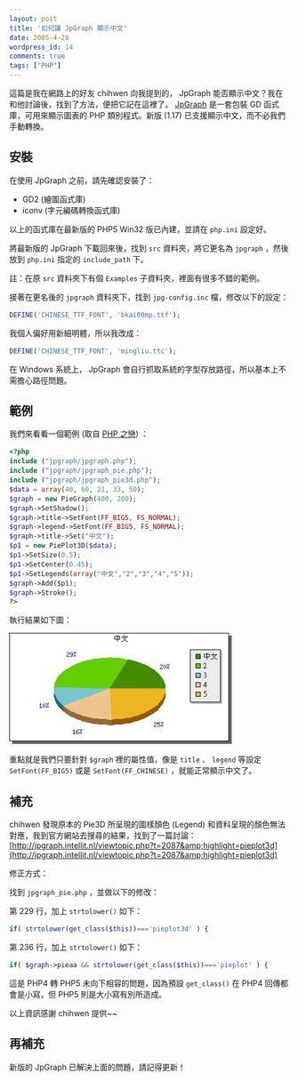 ```yaml
---
layout: post
title: '如何讓 JpGraph 顯示中文'
date: 2005-4-28
wordpress_id: 14
comments: true
tags: ["PHP"]
---
```


這篇是我在網路上的好友 chihwen 向我提到的， JpGraph 能否顯示中文？我在和他討論後，找到了方法，便把它記在這裡了。 [JpGraph](http://www.aditus.nu/jpgraph/) 是一套包裝 GD 函式庫，可用來顯示圖表的 PHP 類別程式。新版 (1.17) 已支援顯示中文，而不必我們手動轉換。

## 安裝

在使用 JpGraph 之前，請先確認安裝了：

* GD2 (繪圖函式庫)
* iconv (字元編碼轉換函式庫)

以上的函式庫在最新版的 PHP5 Win32 版已內建，並請在 `php.ini` 設定好。

將最新版的 JpGraph 下載回來後，找到 `src` 資料夾，將它更名為 `jpgraph` ，然後放到 `php.ini` 指定的 `include_path` 下。

註：在原 `src` 資料夾下有個 `Examples` 子資料夾，裡面有很多不錯的範例。

接著在更名後的 `jpgraph` 資料夾下，找到 `jpg-config.inc` 檔，修改以下的設定：

```php
DEFINE('CHINESE_TTF_FONT', 'bkai00mp.ttf');
```

我個人偏好用新細明體，所以我改成：

```php
DEFINE('CHINESE_TTF_FONT', 'mingliu.ttc');
```

在 Windows 系統上， JpGraph 會自行抓取系統的字型存放路徑，所以基本上不需擔心路徑問題。

## 範例

我們來看看一個範例 (取自 [PHP 之戀](http://timteam.org)) ：

```php
<?php
include ("jpgraph/jpgraph.php");
include ("jpgraph/jpgraph_pie.php");
include ("jpgraph/jpgraph_pie3d.php");
$data = array(40, 60, 21, 33, 50);
$graph = new PieGraph(400, 200);
$graph->SetShadow();
$graph->title->SetFont(FF_BIG5, FS_NORMAL);
$graph->legend->SetFont(FF_BIG5, FS_NORMAL);
$graph->title->Set("中文");
$p1 = new PiePlot3D($data);
$p1->SetSize(0.5);
$p1->SetCenter(0.45);
$p1->SetLegends(array("中文","2","3","4","5"));
$graph->Add($p1);
$graph->Stroke();
?>
```

執行結果如下圖：

![執行結果](/resources/jpgraph/pie3d.png)

重點就是我們只要針對 `$graph` 裡的屬性值，像是 `title` 、 `legend` 等設定 `SetFont(FF_BIG5)` 或是 `SetFont(FF_CHINESE)` ，就能正常顯示中文了。

## 補充

chihwen 發現原本的 Pie3D 所呈現的圖樣顏色 (Legend) 和資料呈現的顏色無法對應，我到官方網站去搜尋的結果，找到了一篇討論：[http://jpgraph.intellit.nl/viewtopic.php?t=2087&amp;highlight=pieplot3d](http://jpgraph.intellit.nl/viewtopic.php?t=2087&amp;highlight=pieplot3d)

修正方式：

找到 `jpgraph_pie.php` ，並做以下的修改：

第 229 行，加上 `strtolower()` 如下：

```php
if( strtolower(get_class($this))==='pieplot3d' ) {
```

第 236 行，加上 `strtolower()` 如下：

```php
if( $graph->pieaa && strtolower(get_class($this))==='pieplot' ) {

```

這是 PHP4 轉 PHP5 未向下相容的問題，因為預設 `get_class()` 在 PHP4 回傳都會是小寫，但 PHP5 則是大小寫有別所造成。

以上資訊感謝 chihwen 提供~~

## 再補充

新版的 JpGraph 已解決上面的問題，請記得更新！
